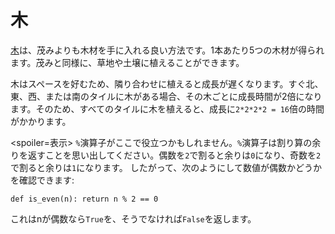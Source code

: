 # 木
[木](objects/tree)は、茂みよりも木材を手に入れる良い方法です。1本あたり5つの木材が得られます。茂みと同様に、草地や土壌に植えることができます。

木はスペースを好むため、隣り合わせに植えると成長が遅くなります。すぐ北、東、西、または南のタイルに木がある場合、その木ごとに成長時間が2倍になります。そのため、すべてのタイルに木を植えると、成長に`2*2*2*2 = 16`倍の時間がかかります。

<spoiler=表示> `%`演算子がここで役立つかもしれません。`%`演算子は割り算の余りを返すことを思い出してください。偶数を`2`で割ると余りは`0`になり、奇数を`2`で割ると余りは`1`になります。
したがって、次のようにして数値が偶数かどうかを確認できます:

`def is_even(n):
	return n % 2 == 0`

これはnが偶数なら`True`を、そうでなければ`False`を返します。
</spoiler>